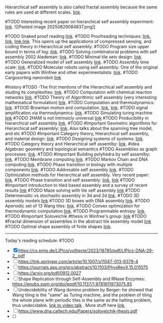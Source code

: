 Hierarchical self assembly is also called fractal assembly because the same rules are used at different scales. [link](https://thisis.caltech.edu/news/worlds-smallest-mona-lisa-80563#:~:text=The%20key%20to%20doing%20this,is%20applied%20at%20different%20scales). 

#TODO Interesting recent paper on hierarchical self assembly experiment: [link](https://yin.hms.harvard.edu/publications/2022.crisscross.pdf). ![[Pasted image 20250829084837.png]]


#TODO Snaked proof reading [link](http://self-assembly.net/wiki/index.php/Snaked_Proofreading).
#TODO Proofreading techniques: [link](https://pubmed.ncbi.nlm.nih.gov/25965580/), [link](https://www.researchgate.net/publication/220846273_A_Method_of_Error_Suppression_for_Self-assembling_DNA_Tiles), [link](http://self-assembly.net/wiki/index.php/Snaked_Proofreading),[link](https://link.springer.com/chapter/10.1007/978-3-540-24628-2_13). This opens up the applications of compressed sensing, and coding theory in Hierarchical self assembly.
#TODO Program size upper bound in terms of log: [link](https://web.cs.ucdavis.edu/~doty/papers/ptsa.pdf). 
#TODO Solving combinatorial problems with self assembly 2002 Aledeman: [link](https://www.dna.caltech.edu/Papers/optimize_self_assembly.pdf?utm_source=chatgpt.com). 
#TODO Minimal tile sets design: [link](https://link.springer.com/chapter/10.1007/978-3-642-32208-2_5?utm_source=chatgpt.com). 
#TODO Generalized model of self assembly [link](https://theory.stanford.edu/~gagan/papers/assembly_SODA.pdf?utm_source=chatgpt.com). 
#TODO Assembly time scale: [link](https://dna.hamilton.ie/assets/dw/nubots.pdf?utm_source=chatgpt.com). 
#TODO Molecular robots using self assembly: One of the original early papers with Winfree and other experimentalists: [link](https://www.nature.com/articles/nature09012). 
#TODO Cargosorting nanorobot [link](https://www.science.org/doi/10.1126/science.aan6558)

#history #TOSO -The first mentions of the Hierarchical self assembly and studing its complexities: [link](https://theory.stanford.edu/~gagan/papers/assembly_SODA.pdf?utm_source=chatgpt.com).
#TODO Computation with chemical reaction networks [link](https://scholar.google.com/citations?view_op=view_citation&hl=en&user=1ddBSr8AAAAJ&citation_for_view=1ddBSr8AAAAJ:mVmsd5A6BfQC). 
#TODO Theory of Algorithmic self assembly (very interesting mathematical formulation) [link](https://scholar.google.com/citations?view_op=view_citation&hl=en&user=1ddBSr8AAAAJ&citation_for_view=1ddBSr8AAAAJ:mVmsd5A6BfQC). 
#TODO Computation and thermodynamics: [link](https://scholar.google.com/citations?view_op=view_citation&hl=en&user=1ddBSr8AAAAJ&sortby=pubdate&citation_for_view=1ddBSr8AAAAJ:olpn-zPbct0C). 
#TOOD Brownian motion and computation. [link](https://scholar.google.com/citations?view_op=view_citation&hl=en&user=1ddBSr8AAAAJ&sortby=pubdate&citation_for_view=1ddBSr8AAAAJ:JoZmwDi-zQgC), [link](https://scholar.google.com/citations?view_op=view_citation&hl=en&user=1ddBSr8AAAAJ&sortby=pubdate&citation_for_view=1ddBSr8AAAAJ:olpn-zPbct0C). 
#TODO signal amplification via thermodynamics: [link](https://scholar.google.com/citations?view_op=view_citation&hl=en&user=1ddBSr8AAAAJ&sortby=pubdate&citation_for_view=1ddBSr8AAAAJ:1qzjygNMrQYC). 
#TODO Simulating turing machine [link](https://scholar.google.com/citations?view_op=view_citation&hl=en&user=1ddBSr8AAAAJ&cstart=20&pagesize=80&sortby=pubdate&citation_for_view=1ddBSr8AAAAJ:K3LRdlH-MEoC)
#TODO 2HAM is not intrinsicly universal [link](https://dl.acm.org/doi/abs/10.1007/s00453-015-9976-y?utm_source=chatgpt.com)
#TODO Producibility in hierarchical self assembly [link](https://dl.acm.org/doi/abs/10.1007/s00453-015-9976-y?utm_source=chatgpt.com).
#TODO #Important Geometric algorithms for Hierarchical self assembly: [link](https://erikdemaine.org/papers/ConnectedStagedAssembly_EuroCG2015/paper.pdf?utm_source=chatgpt.com). Also talks about the spanning tree model, and etc
#TODO #Important Category theory, Hierarchical self assembly, and material design: [link](https://arxiv.org/pdf/2101.11115). 
#TODO Designing systems of systems: [link](https://scholar.google.com/citations?view_op=view_citation&hl=en&user=1f5RQ5QAAAAJ&sortby=pubdate&citation_for_view=1f5RQ5QAAAAJ:Ri6SYOTghG4C). 
#TODO Category theory and Hierarchical self assemlby: [link](https://journals.plos.org/plosone/article?id=10.1371/journal.pone.0023911#:~:text=Materials%20in%20biology%20span%20all,like%20protein%20filaments%20subjected%20to). 
#idea Algebraic geometry and topological semantics
#TODO Assemblies as graph processes: [link](https://people.cs.umu.se/drewes/hjk60/essay_10.pdf). 
#TODO #Important Building polyhedra by self assemlby: [link](https://www.dam.brown.edu/people/menon/publications/kaplan.pdf). 
#TODO Membrane computing [link](https://link.springer.com/article/10.1007/s41965-025-00203-1). 
#TODO Markov Chain and DNA computing [link](https://www.sciencedirect.com/science/article/pii/S1476927123000282). 
#TODO Phase transition in biology with multiple components [link](https://scholar.google.com/citations?view_op=view_citation&hl=en&user=gYJdi6cAAAAJ&citation_for_view=gYJdi6cAAAAJ:0izLItjtcgwC). 
#TODO Addresable self assembly [link](https://pubs.acs.org/doi/abs/10.1021/jacs.5b11918). 
#TODO Optimization methods for Hierarchical self assembly. Very recent paper: [link](https://journals.aps.org/prx/abstract/10.1103/PhysRevX.15.011075). 
#TODO Phase transition and self assembly: [link](https://journals.aps.org/prmaterials/abstract/10.1103/PhysRevMaterials.9.053403), [link](https://journals.aps.org/prl/abstract/10.1103/PhysRevLett.132.208401)
#TODO #Important Introduction to tiled based assembly and a survey of recent results [link](https://link.springer.com/article/10.1007/s11047-013-9379-4)
#TODO Maze solving with tile self assembly [link](https://arxiv.org/pdf/2106.12341)
#TODO Determensitic vs stochastic assembly in 3d and 2d [link](https://arxiv.org/abs/0912.0027). 
#TODO 3D assembly models [link](https://link.springer.com/article/10.1007/s11047-019-09751-9)
#TODO 3D boxes with DNA assembly [link](https://link.springer.com/chapter/10.1007/3-540-45678-3_37). 
#TODO Aperiodic set of 13 Wang tiles: [link](https://citeseerx.ist.psu.edu/document?repid=rep1&type=pdf&doi=9e0e024f6a1943b0048c94a0085c30d6cf6731e2). 
#TODO Convex optimization for thermodynamic computation [link](https://scholar.google.com/citations?view_op=view_citation&hl=en&user=dSPQHDoAAAAJ&sortby=pubdate&citation_for_view=dSPQHDoAAAAJ:XUvXOeBm_78C). 
#TODO Programmable entropy: [link](https://www.biorxiv.org/content/10.1101/2024.09.13.612990v2.abstract). 
#TODO #Important Soloveichik #thesis  in Winfree's group: [link](https://www.dna.caltech.edu/Papers/soloveichik-thesis.pdf)
#TODO #Fractal dimension of assemblies in the abstract tile assembly model [link](https://link.springer.com/article/10.1007/s11047-023-09942-5)
#TODO Optimal shape assembly of finite shapes [link](https://link.springer.com/article/10.1007/s00453-016-0260-6). 


--- 
Today's reading schedule:
#TODO
- [x] https://cs.emis.de/LIPIcs/volltexte/2023/18785/pdf/LIPIcs-DNA-29-2_.pdf
- [ ] https://link.springer.com/article/10.1007/s11047-013-9379-4
- [ ] https://journals.aps.org/prx/abstract/10.1103/PhysRevX.15.011075
- [ ] https://arxiv.org/pdf/0912.0027
- [ ] Shape Replication through Self-Assembly and RNase Enzymes: https://epubs.siam.org/doi/epdf/10.1137/1.9781611973075.85
- [ ] Undecidebility of Wang domino problem by Berger: he showed that Wang tiling is the "same" as Turing machine, and the problem of tiling the whole plane with periodic tiles is the same as the halting problem, thus undecidable. [link to video talk](https://www.google.com/search?sca_esv=1303f4ac0cfcdd3b&sxsrf=AE3TifOuAYmdQBd_WR7J6L8iCjz_HsytzA:1756506327913&udm=7&fbs=AIIjpHxU7SXXniUZfeShr2fp4giZ1Y6MJ25_tmWITc7uy4KIeiAkWG4OlBE2zyCTMjPbGmMU8EWskMk2JSE__efdUJ3xmN8NZF80z9adYiOoxLWZC2w3V7md059YygfDFvJI4i1Vy5tFPocxuQscfH5tEQp2eDV7AP8tHcACufx7RZNBznIjbzFXuDWJUL-BDznAOVtvgfNeUU1vDPACXi3dhsS7U-8H_A&q=Undecidability+of+the+domino+problem.+Memoirs+of+the+American+Mathematical+Society&sa=X&ved=2ahUKEwivheL9h7GPAxUZIjQIHd6gEC0QtKgLegQIExAB&biw=956&bih=1023&dpr=1#fpstate=ive&vld=cid:c607614a,vid:CCXLUhExVyg,st:0) . More stuff here [link](https://www.lacl.fr/pvanier/rech/cirm.pdf),
- [ ] https://www.dna.caltech.edu/Papers/soloveichik-thesis.pdf
- [ ] 